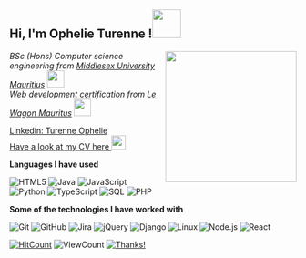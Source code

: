 <h2> Hi, I'm Ophelie Turenne !<img src="https://media4.giphy.com/media/Slt7eAfaLZJIJ8qMOO/giphy.gif?cid=ecf05e47mmt6mute6qyjj1h770dawtwzcofnrf2w7igi4ovm&rid=giphy.gif&ct=s" width="50"></h2>
<img align='right' src="https://media.giphy.com/media/ieyl9zmCjO4b4t6qoY/giphy.gif" width="230">
<p><em>BSc (Hons) Computer science engineering from <a href="https://www.middlesex.mu/">Middlesex University Mauritius</a> <img src="https://media.giphy.com/media/fYSnHlufseco8Fh93Z/giphy.gif" width="30"></br>Web development certification from <a href="https://www.lewagon.com/mauritius">Le Wagon Mauritus</a> <img src="https://media.giphy.com/media/WUlplcMpOCEmTGBtBW/giphy.gif" width="30"> 
</em></p>

[Linkedin: Turenne Ophelie](https://www.linkedin.com/in/turenne-marie-stella-ophelie/)</br>
[Have a look at my CV here ](https://ophelieturenne.github.io/ophelie-turenne-cv/)  <img src="https://media3.giphy.com/media/KbrAHtkbVHvE7KqGA5/giphy.gif?cid=ecf05e47bxs8lz6cptxq00142bjfdss9t3nxgfhjesr9nk87&rid=giphy.gif&ct=s" width="25">

**Languages I have used**

![HTML5](https://img.shields.io/badge/-HTML5-000000?style=flat&logo=HTML5)
![Java](https://img.shields.io/badge/-Java-000000?style=flat&logo=Java&logoColor=007396)
![JavaScript](https://img.shields.io/badge/-JavaScript-000000?style=flat&logo=javascript)
![Python](https://img.shields.io/badge/-Python-000000?style=flat&logo=python)
![TypeScript](https://img.shields.io/badge/-TypeScript-000000?style=flat&logo=typescript&logoColor=007ACC)
![SQL](https://img.shields.io/badge/-SQL-000000?style=flat&logo=MySQL)
![PHP](https://img.shields.io/badge/-PHP-000000?style=flat&logo=php)

**Some of the technologies I have worked with**

![Git](https://img.shields.io/badge/-Git-000000?style=flat&logo=git&logoColor=F05032)
![GitHub](https://img.shields.io/badge/-GitHub-000000?style=flat&logo=github&logoColor=FFFFFF)
![Jira](https://img.shields.io/badge/-Jira-000000?style=flat&logo=jira-software&logoColor=white&logoColor=0052CC)
![jQuery](https://img.shields.io/badge/-jQuery-000000?style=flat&logo=jQuery&logoColor=0769AD)
![Django](https://img.shields.io/badge/-Django-000000?style=flat&logo=django)
![Linux](https://img.shields.io/badge/-Linux-000000?style=flat&logo=linux&logoColor=FCC624)
![Node.js](https://img.shields.io/badge/-Node.js-000000?style=flat&logo=node.js&logoColor=339933)
![React](https://img.shields.io/badge/-React-000000?style=flat&logo=React&logoColor=61DAFB)

[![HitCount](http://hits.dwyl.com/ophelieturenne/ophelieturenne.svg)](http://hits.dwyl.com/ophelieturenne/ophelieturenne) ![ViewCount](https://views.whatilearened.today/views/github/ophelieturenne/ophelieturenne.svg) [![Thanks!](https://img.shields.io/badge/Thanks%20for%20visiting-!-1EAEDB.svg)](https://ophelieturenne.github.io/ophelie-turenne-cv/)
